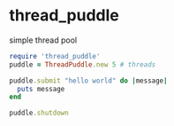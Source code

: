 thread_puddle
=============

simple thread pool

```ruby
require 'thread_puddle'
puddle = ThreadPuddle.new 5 # threads

puddle.submit "hello world" do |message|
  puts message
end

puddle.shutdown
```
